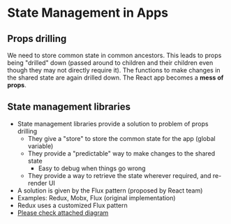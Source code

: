# State Management in Apps

## Props drilling
We need to store common state in common ancestors. This leads to props being "drilled" down (passed around to children and their children even though they may not directly require it). The functions to make changes in the shared state are again drilled down. The React app becomes a __mess of props__.

## State management libraries
- State management libraries provide a solution to problem of props drilling
    - They give a "store" to store the common state for the app (global variable)
    - They provide a "predictable" way to make changes to the shared state
        - Easy to debug when things go wrong
    - They provide a way to retrieve the state wherever required, and re-render UI
- A solution is given by the Flux pattern (proposed by React team)
- Examples: Redux, Mobx, Flux (original implementation)
- Redux uses a customized Flux pattern
- [Please check attached diagram](./redux-data-flow.png)